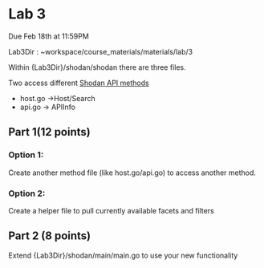 # Lab 3
Due Feb 18th at 11:59PM

Lab3Dir : ~workspace/course_materials/materials/lab/3

Within {Lab3Dir}/shodan/shodan there are three files.

Two access different [Shodan API methods](https://developer.shodan.io/api)
 - host.go →Host/Search
 - api.go → APIInfo

## Part 1(12 points)

### Option 1: 
Create another method file (like host.go/api.go) to access another method.

### Option 2: 
Create a helper file to pull currently available facets and filters

## Part 2 (8 points)
Extend {Lab3Dir}/shodan/main/main.go to use your new functionality

